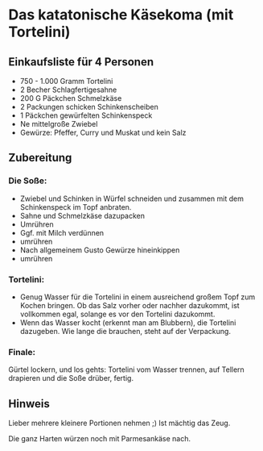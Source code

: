 # Das katatonische Käsekoma (mit Tortelini)

## Einkaufsliste für 4 Personen

- 750 - 1.000 Gramm Tortelini
- 2 Becher Schlagfertigesahne
- 200 G Päckchen Schmelzkäse
- 2 Packungen schicken Schinkenscheiben
- 1 Päckchen gewürfelten Schinkenspeck
- Ne mittelgroße Zwiebel
- Gewürze: Pfeffer, Curry und  Muskat und kein Salz

## Zubereitung

### Die Soße:

- Zwiebel und Schinken in Würfel schneiden und zusammen mit dem Schinkenspeck im Topf anbraten.
- Sahne und Schmelzkäse dazupacken
- Umrühren
- Ggf. mit Milch verdünnen
- umrühren
- Nach allgemeinem Gusto Gewürze hineinkippen
- umrühren

### Tortelini:

- Genug Wasser für die Tortelini in einem ausreichend großem Topf zum Kochen bringen. Ob das Salz vorher oder nachher dazukommt, ist vollkommen egal, solange es vor den Tortelini dazukommt.
- Wenn das Wasser kocht (erkennt man am Blubbern), die Tortelini dazugeben. Wie lange die brauchen, steht auf der Verpackung.

### Finale:

Gürtel lockern, und los gehts:
Tortelini vom Wasser trennen, auf Tellern drapieren und die Soße drüber, fertig.

## Hinweis

Lieber mehrere kleinere Portionen nehmen ;) Ist mächtig das Zeug.

Die ganz Harten würzen noch mit Parmesankäse nach.
